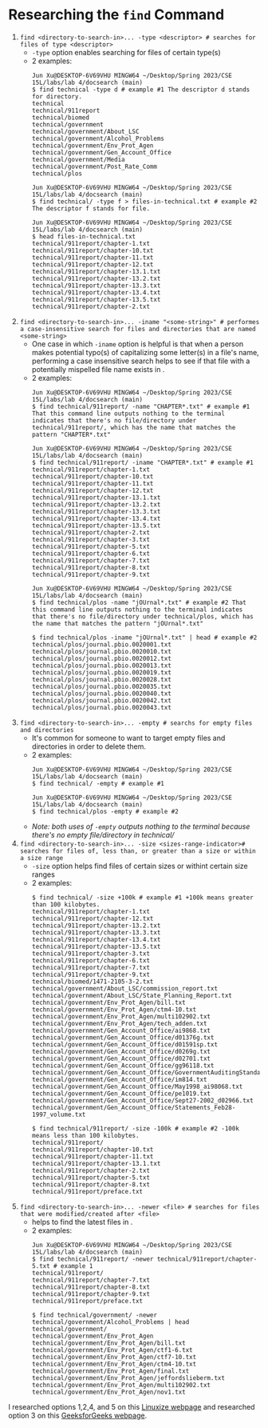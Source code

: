 # Researching the `find` Command
1. `find <directory-to-search-in>... -type <descriptor> # searches for files of type <descriptor>`
   - `-type` option enables searching for files of certain type(s)
   - 2 examples: 
      ```
      Jun Xu@DESKTOP-6V69VHU MINGW64 ~/Desktop/Spring 2023/CSE 15L/labs/lab 4/docsearch (main)
      $ find technical -type d # example #1 The descriptor d stands for directory.
      technical
      technical/911report
      technical/biomed
      technical/government
      technical/government/About_LSC
      technical/government/Alcohol_Problems
      technical/government/Env_Prot_Agen
      technical/government/Gen_Account_Office
      technical/government/Media
      technical/government/Post_Rate_Comm
      technical/plos
      
      ```
      ```
      Jun Xu@DESKTOP-6V69VHU MINGW64 ~/Desktop/Spring 2023/CSE 15L/labs/lab 4/docsearch (main)
      $ find technical/ -type f > files-in-technical.txt # example #2 The descriptor f stands for file.

      Jun Xu@DESKTOP-6V69VHU MINGW64 ~/Desktop/Spring 2023/CSE 15L/labs/lab 4/docsearch (main)
      $ head files-in-technical.txt
      technical/911report/chapter-1.txt
      technical/911report/chapter-10.txt
      technical/911report/chapter-11.txt
      technical/911report/chapter-12.txt
      technical/911report/chapter-13.1.txt
      technical/911report/chapter-13.2.txt
      technical/911report/chapter-13.3.txt
      technical/911report/chapter-13.4.txt
      technical/911report/chapter-13.5.txt
      technical/911report/chapter-2.txt
      
      ```
2. `find <directory-to-search-in>... -iname "<some-string>" # performes a case-insensitive search for files and directories that are named <some-string>`
   - One case in which `-iname` option is helpful is that when a person makes potential typo(s) of capitalizing some letter(s) in a file's name, performing a case insensitive search helps to see if that file with a potentially mispelled file name exists in <directory-to-search-in>.
   - 2 examples:
      ```
      Jun Xu@DESKTOP-6V69VHU MINGW64 ~/Desktop/Spring 2023/CSE 15L/labs/lab 4/docsearch (main)
      $ find technical/911report/ -name "CHAPTER*.txt" # example #1 That this command line outputs nothing to the terminal indicates that there's no file/directory under technical/911report/, which has the name that matches the pattern "CHAPTER*.txt"

      Jun Xu@DESKTOP-6V69VHU MINGW64 ~/Desktop/Spring 2023/CSE 15L/labs/lab 4/docsearch (main)
      $ find technical/911report/ -iname "CHAPTER*.txt" # example #1
      technical/911report/chapter-1.txt
      technical/911report/chapter-10.txt
      technical/911report/chapter-11.txt
      technical/911report/chapter-12.txt
      technical/911report/chapter-13.1.txt
      technical/911report/chapter-13.2.txt
      technical/911report/chapter-13.3.txt
      technical/911report/chapter-13.4.txt
      technical/911report/chapter-13.5.txt
      technical/911report/chapter-2.txt
      technical/911report/chapter-3.txt
      technical/911report/chapter-5.txt
      technical/911report/chapter-6.txt
      technical/911report/chapter-7.txt
      technical/911report/chapter-8.txt
      technical/911report/chapter-9.txt

      ```
      ```
      Jun Xu@DESKTOP-6V69VHU MINGW64 ~/Desktop/Spring 2023/CSE 15L/labs/lab 4/docsearch (main)
      $ find technical/plos -name "jOUrnal*.txt" # example #2 That this command line outputs nothing to the terminal indicates that there's no file/directory under technical/plos, which has the name that matches the pattern "jOUrnal*.txt"

      $ find technical/plos -iname "jOUrnal*.txt" | head # example #2
      technical/plos/journal.pbio.0020001.txt
      technical/plos/journal.pbio.0020010.txt
      technical/plos/journal.pbio.0020012.txt
      technical/plos/journal.pbio.0020013.txt
      technical/plos/journal.pbio.0020019.txt
      technical/plos/journal.pbio.0020028.txt
      technical/plos/journal.pbio.0020035.txt
      technical/plos/journal.pbio.0020040.txt
      technical/plos/journal.pbio.0020042.txt
      technical/plos/journal.pbio.0020043.txt

      ```
3. `find <directory-to-search-in>... -empty # searchs for empty files and directories`
   - It's common for someone to want to target empty files and directories in order to delete them.
   - 2 examples:
      ```
      Jun Xu@DESKTOP-6V69VHU MINGW64 ~/Desktop/Spring 2023/CSE 15L/labs/lab 4/docsearch (main)
      $ find technical/ -empty # example #1
      
      ```
      ```
      Jun Xu@DESKTOP-6V69VHU MINGW64 ~/Desktop/Spring 2023/CSE 15L/labs/lab 4/docsearch (main)
      $ find technical/plos -empty # example #2
      
      ```
   - *Note: both uses of `-empty` outputs nothing to the terminal because there's no empty file/directory in technical/*
4. `find <directory-to-search-in>... -size <sizes-range-indicator># searches for files of, less than, or greater than a size or within a size range`
   - `-size` option helps find files of certain sizes or withint certain size ranges
   - 2 examples:
      ```
      $ find technical/ -size +100k # example #1 +100k means greater than 100 kilobytes.
      technical/911report/chapter-1.txt
      technical/911report/chapter-12.txt
      technical/911report/chapter-13.2.txt
      technical/911report/chapter-13.3.txt
      technical/911report/chapter-13.4.txt
      technical/911report/chapter-13.5.txt
      technical/911report/chapter-3.txt
      technical/911report/chapter-6.txt
      technical/911report/chapter-7.txt
      technical/911report/chapter-9.txt
      technical/biomed/1471-2105-3-2.txt
      technical/government/About_LSC/commission_report.txt
      technical/government/About_LSC/State_Planning_Report.txt
      technical/government/Env_Prot_Agen/bill.txt
      technical/government/Env_Prot_Agen/ctm4-10.txt
      technical/government/Env_Prot_Agen/multi102902.txt
      technical/government/Env_Prot_Agen/tech_adden.txt
      technical/government/Gen_Account_Office/ai9868.txt
      technical/government/Gen_Account_Office/d01376g.txt
      technical/government/Gen_Account_Office/d01591sp.txt
      technical/government/Gen_Account_Office/d0269g.txt
      technical/government/Gen_Account_Office/d02701.txt
      technical/government/Gen_Account_Office/gg96118.txt
      technical/government/Gen_Account_Office/GovernmentAuditingStandards_yb2002ed.txt
      technical/government/Gen_Account_Office/im814.txt
      technical/government/Gen_Account_Office/May1998_ai98068.txt
      technical/government/Gen_Account_Office/pe1019.txt
      technical/government/Gen_Account_Office/Sept27-2002_d02966.txt
      technical/government/Gen_Account_Office/Statements_Feb28-1997_volume.txt
      
      ```
      ```
      $ find technical/911report/ -size -100k # example #2 -100k means less than 100 kilobytes.
      technical/911report/
      technical/911report/chapter-10.txt
      technical/911report/chapter-11.txt
      technical/911report/chapter-13.1.txt
      technical/911report/chapter-2.txt
      technical/911report/chapter-5.txt
      technical/911report/chapter-8.txt
      technical/911report/preface.txt

      ```
5. `find <directory-to-search-in>... -newer <file> # searches for files that were modified/created after <file>`
   - helps to find the latest files in <directory-to-search-in>.
   - 2 examples:
      ```
      Jun Xu@DESKTOP-6V69VHU MINGW64 ~/Desktop/Spring 2023/CSE 15L/labs/lab 4/docsearch (main)
      $ find technical/911report/ -newer technical/911report/chapter-5.txt # example 1
      technical/911report/
      technical/911report/chapter-7.txt
      technical/911report/chapter-8.txt
      technical/911report/chapter-9.txt
      technical/911report/preface.txt

      ```
      ```
      $ find technical/government/ -newer technical/government/Alcohol_Problems | head
      technical/government/
      technical/government/Env_Prot_Agen
      technical/government/Env_Prot_Agen/bill.txt
      technical/government/Env_Prot_Agen/ctf1-6.txt
      technical/government/Env_Prot_Agen/ctf7-10.txt
      technical/government/Env_Prot_Agen/ctm4-10.txt
      technical/government/Env_Prot_Agen/final.txt
      technical/government/Env_Prot_Agen/jeffordslieberm.txt
      technical/government/Env_Prot_Agen/multi102902.txt
      technical/government/Env_Prot_Agen/nov1.txt
      ```
I researched options 1,2,4, and 5 on this [Linuxize webpage](https://linuxize.com/post/how-to-find-files-in-linux-using-the-command-line/#find-files-by-type) and researched option 3 on this [GeeksforGeeks webpage](https://www.geeksforgeeks.org/find-command-in-linux-with-examples/).
